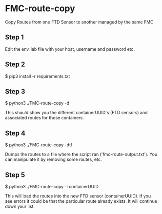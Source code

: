 # FMC-route-copy
Copy Routes from one FTD Sensor to another managed by the same FMC

## Step 1
Edit the env_lab file with your host, username and password etc.

## Step 2
$ pip3 install -r requirements.txt

## Step 3
$ python3 ./FMC-route-copy -d

This should show you the different containerUUID's (FTD sensors) and associated routes for those containers.

## Step 4
$ python3 ./FMC-route-copy -dtf

Dumps the routes to a file where the script ran ('fmc-route-output.txt'). You can manipulate it by removing some routes, etc.

## Step 5
$ python3 ./FMC-route-copy -l containerUUID

This will load the routes into the new FTD sensor (containerUUID). If you see errors it could be that the particular route already exists. It will continue down your list.
